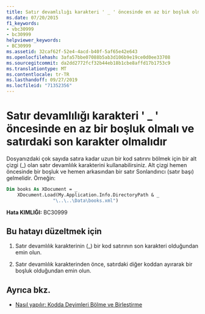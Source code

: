 ```yaml
---
title: Satır devamlılığı karakteri ' _ ' öncesinde en az bir boşluk olmalı ve satırdaki son karakter olmalıdır
ms.date: 07/20/2015
f1_keywords:
- vbc30999
- bc30999
helpviewer_keywords:
- BC30999
ms.assetid: 32caf62f-52e4-4acd-b40f-5af65e42e643
ms.openlocfilehash: 3afa57bbe07088b5ab3d106b9e19ce0d0ee33708
ms.sourcegitcommit: da2dd2772fcf32b44eb18b1cbe8affd17b1753c9
ms.translationtype: MT
ms.contentlocale: tr-TR
ms.lasthandoff: 09/27/2019
ms.locfileid: "71352356"
---
```

# <a name="line-continuation-character-_-must-be-preceded-by-at-least-one-white-space-and-must-be-the-last-character-on-the-line"></a>Satır devamlılığı karakteri ' _ ' öncesinde en az bir boşluk olmalı ve satırdaki son karakter olmalıdır
Dosyanızdaki çok sayıda satıra kadar uzun bir kod satırını bölmek için bir alt çizgi (_) olan satır devamlılık karakterini kullanabilirsiniz. Alt çizgi hemen öncesinde bir boşluk ve hemen arkasından bir satır Sonlandırıcı (satır başı) gelmelidir. Örneğin:  
  
```vb  
Dim books As XDocument = _  
    XDocument.Load(My.Application.Info.DirectoryPath & _  
                 "\..\..\Data\books.xml")  
```  
  
 **Hata KIMLIĞI:** BC30999  
  
## <a name="to-correct-this-error"></a>Bu hatayı düzeltmek için  
  
1. Satır devamlılık karakterinin (_) bir kod satırının son karakteri olduğundan emin olun.  
  
2. Satır devamlılık karakterinden önce, satırdaki diğer koddan ayırarak bir boşluk olduğundan emin olun.  
  
## <a name="see-also"></a>Ayrıca bkz.

- [Nasıl yapılır: Kodda Deyimleri Bölme ve Birleştirme](../../visual-basic/programming-guide/program-structure/how-to-break-and-combine-statements-in-code.md)
